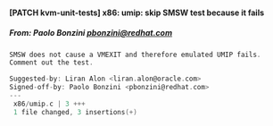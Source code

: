 #### [PATCH kvm-unit-tests] x86: umip: skip SMSW test because it fails
##### From: Paolo Bonzini <pbonzini@redhat.com>

```c
SMSW does not cause a VMEXIT and therefore emulated UMIP fails.
Comment out the test.

Suggested-by: Liran Alon <liran.alon@oracle.com>
Signed-off-by: Paolo Bonzini <pbonzini@redhat.com>
---
 x86/umip.c | 3 +++
 1 file changed, 3 insertions(+)

```
